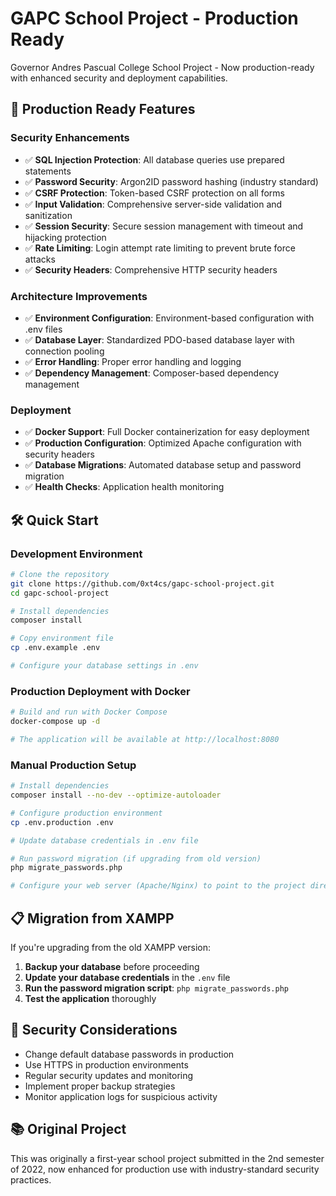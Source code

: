# GAPC School Project - Production Ready

Governor Andres Pascual College School Project - Now production-ready with enhanced security and deployment capabilities.

## 🚀 Production Ready Features

### Security Enhancements
- ✅ **SQL Injection Protection**: All database queries use prepared statements
- ✅ **Password Security**: Argon2ID password hashing (industry standard)
- ✅ **CSRF Protection**: Token-based CSRF protection on all forms
- ✅ **Input Validation**: Comprehensive server-side validation and sanitization
- ✅ **Session Security**: Secure session management with timeout and hijacking protection
- ✅ **Rate Limiting**: Login attempt rate limiting to prevent brute force attacks
- ✅ **Security Headers**: Comprehensive HTTP security headers

### Architecture Improvements
- ✅ **Environment Configuration**: Environment-based configuration with .env files
- ✅ **Database Layer**: Standardized PDO-based database layer with connection pooling
- ✅ **Error Handling**: Proper error handling and logging
- ✅ **Dependency Management**: Composer-based dependency management

### Deployment
- ✅ **Docker Support**: Full Docker containerization for easy deployment
- ✅ **Production Configuration**: Optimized Apache configuration with security headers
- ✅ **Database Migrations**: Automated database setup and password migration
- ✅ **Health Checks**: Application health monitoring

## 🛠️ Quick Start

### Development Environment
```bash
# Clone the repository
git clone https://github.com/0xt4cs/gapc-school-project.git
cd gapc-school-project

# Install dependencies
composer install

# Copy environment file
cp .env.example .env

# Configure your database settings in .env
```

### Production Deployment with Docker
```bash
# Build and run with Docker Compose
docker-compose up -d

# The application will be available at http://localhost:8080
```

### Manual Production Setup
```bash
# Install dependencies
composer install --no-dev --optimize-autoloader

# Configure production environment
cp .env.production .env

# Update database credentials in .env file

# Run password migration (if upgrading from old version)
php migrate_passwords.php

# Configure your web server (Apache/Nginx) to point to the project directory
```

## 📋 Migration from XAMPP

If you're upgrading from the old XAMPP version:

1. **Backup your database** before proceeding
2. **Update your database credentials** in the `.env` file
3. **Run the password migration script**: `php migrate_passwords.php`
4. **Test the application** thoroughly

## 🔐 Security Considerations

- Change default database passwords in production
- Use HTTPS in production environments
- Regular security updates and monitoring
- Implement proper backup strategies
- Monitor application logs for suspicious activity

## 📚 Original Project

This was originally a first-year school project submitted in the 2nd semester of 2022, now enhanced for production use with industry-standard security practices.
